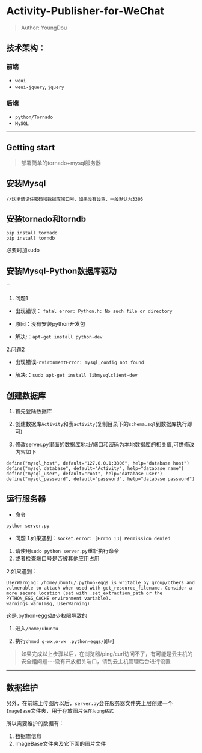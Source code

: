 # Activity-Publisher-for-WeChat

> Author: YoungDou

## 技术架构：

### 前端
- `weui`
- `weui-jquery`, `jquery`

### 后端
- `python/Tornado`
- `MySQL`



---




## **Getting start**
> 部署简单的tornado+mysql服务器


## 安装Mysql
```
//这里请记住密码和数据库端口号，如果没有设置，一般默认为3306
```

## 安装tornado和torndb
```
pip install tornado
pip install torndb
```
必要时加sudo

## 安装Mysql-Python数据库驱动

``
1. 问题1

- 出现错误： `fatal error: Python.h: No such file or directory`

- 原因：没有安装python开发包

- 解决:：`apt-get install python-dev`

2.问题2

- 出现错误`EnvironmentError: mysql_config not found`

- 解决:：`sudo apt-get install libmysqlclient-dev`


## 创建数据库

1. 首先登陆数据库

2. 创建数据库`Activity`和表`activity`(复制目录下的`schema.sql`到数据库执行即可)

3. 修改server.py里面的数据库地址/端口和密码为本地数据库的相关值,可供修改内容如下
```
define("mysql_host", default="127.0.0.1:3306", help="database host")
define("mysql_database", default="Activity", help="database name")
define("mysql_user", default="root", help="database user")
define("mysql_password", default="password", help="database password")
```

## 运行服务器

- 命令
```python
python server.py
```
- 问题
1.如果遇到：`socket.error: [Errno 13] Permission denied`
 
 1. 请使用`sudo python server.py`重新执行命令
 2. 或者检查端口号是否被其他应用占用
 
 2.如果遇到：
```
UserWarning: /home/ubuntu/.python-eggs is writable by group/others and vulnerable to attack when used with get_resource_filename. Consider a more secure location (set with .set_extraction_path or the PYTHON_EGG_CACHE environment variable).
warnings.warn(msg, UserWarning)

```
这是.python-eggs缺少权限导致的

1. 进入`/home/ubuntu`

2. 执行`chmod g-wx,o-wx .python-eggs/`即可


>如果完成以上步骤以后，在浏览器/ping/curl访问不了，有可能是云主机的安全组问题---没有开放相关端口，请到云主机管理后台进行设置

---

## 数据维护

另外，在前端上传图片以后，`server.py`会在服务器文件夹上层创建一个`ImageBase`文件夹，用于存放图片`保存为png格式`

所以需要维护的数据有：

1. 数据库信息
2. ImageBase文件夹及它下面的图片文件